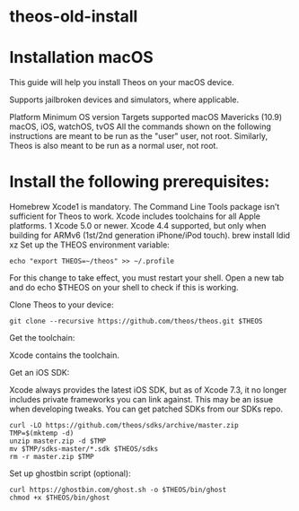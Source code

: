 # theos-old-install

# Installation macOS

This guide will help you install Theos on your macOS device.

Supports jailbroken devices and simulators, where applicable.

Platform	Minimum OS version	Targets supported
macOS	Mavericks (10.9)	macOS, iOS, watchOS, tvOS
All the commands shown on the following instructions are meant to be run as the "user" user, not root. Similarly, Theos is also meant to be run as a normal user, not root.

# Install the following prerequisites:

Homebrew
Xcode1 is mandatory. The Command Line Tools package isn’t sufficient for Theos to work. Xcode includes toolchains for all Apple platforms.
1 Xcode 5.0 or newer. Xcode 4.4 supported, but only when building for ARMv6 (1st/2nd generation iPhone/iPod touch).
 brew install ldid xz
Set up the THEOS environment variable:

````
echo "export THEOS=~/theos" >> ~/.profile

````

For this change to take effect, you must restart your shell. Open a new tab and do echo $THEOS on your shell to check if this is working.

Clone Theos to your device:

````
git clone --recursive https://github.com/theos/theos.git $THEOS
````
Get the toolchain:

Xcode contains the toolchain.

Get an iOS SDK:

Xcode always provides the latest iOS SDK, but as of Xcode 7.3, it no longer includes private frameworks you can link against. This may be an issue when developing tweaks. You can get patched SDKs from our SDKs repo.

 ```
 curl -LO https://github.com/theos/sdks/archive/master.zip
 TMP=$(mktemp -d)
 unzip master.zip -d $TMP
 mv $TMP/sdks-master/*.sdk $THEOS/sdks
 rm -r master.zip $TMP
````
Set up ghostbin script (optional):

 ````
 curl https://ghostbin.com/ghost.sh -o $THEOS/bin/ghost
 chmod +x $THEOS/bin/ghost

````
